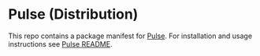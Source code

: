 # Pulse (Distribution)

This repo contains a package manifest for [Pulse](https://github.com/kean/Pulse). For installation and usage instructions see [Pulse README](https://github.com/kean/Pulse).
